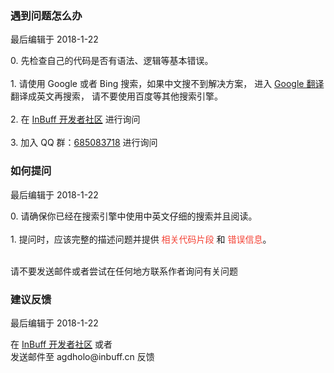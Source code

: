 <div class="container-fluid">
    <div class="card card-cascade my-5 hoverable">
        <div class="view gradient-card-header indigo">
            <h3 class="h3-responsive">遇到问题怎么办</h3>
            <p>最后编辑于 2018-1-22</p>
        </div>
        <div class="card-body">
            <p class="card-text">
                <span class="h4-responsive">
                    0. 先检查自己的代码是否有语法、逻辑等基本错误。
                    <br><br>
                    1. 请使用 Google 或者 Bing 搜索，如果中文搜不到解决方案，
                    进入 <a href="https://translate.google.cn/" target="_black" rel="noopener noreferrer">Google 翻译</a> 翻译成英文再搜索，
                    请不要使用百度等其他搜索引擎。
                    <br><br>
                    2. 在 <a href="https://dev.inbuff.cn/forums" target="_black" rel="noopener noreferrer">InBuff 开发者社区</a> 进行询问
                    <br><br>
                    3. 加入 QQ 群：<a href="https://shang.qq.com/wpa/qunwpa?idkey=dec8e7ee2f7c5cef3acc975f66379b3751e29df5dc3d15537fb14f2265028387" target="_black" rel="noopener noreferrer">685083718</a> 进行询问
                </span>
            </p>
        </div>
    </div>
    <div class="card card-cascade my-5 hoverable">
        <div class="view gradient-card-header indigo">
            <h3 class="h3-responsive">如何提问</h3>
            <p>最后编辑于 2018-1-22</p>
        </div>
        <div class="card-body">
            <p class="card-text">
                <span class="h4-responsive">
                    0. 请确保你已经在搜索引擎中使用中英文仔细的搜索并且阅读。
                    <br><br>
                    1. 提问时，应该完整的描述问题并提供 <span style="color:#f44336">相关代码片段</span> 和 <span style="color:#f44336">错误信息</span>。
                    <br><br>
                </span>
            </p>
            <div class="card info-color text-center z-depth-2">
                <div class="card-body">
                    <p class="white-text mb-0">
                        请不要发送邮件或者尝试在任何地方联系作者询问有关问题
                    </p>
                </div>
            </div>
        </div>
    </div>
    <div class="card card-cascade my-5 hoverable">
        <div class="view gradient-card-header indigo">
            <h3 class="h3-responsive">建议反馈</h3>
            <p>最后编辑于 2018-1-22</p>
        </div>
        <div class="card-body">
            <p class="card-text">
                <span class="h4-responsive">
                在 <a href="https://dev.inbuff.cn/forums" target="_black" rel="noopener noreferrer">InBuff 开发者社区</a> 或者
                <br>
                发送邮件至 agdholo@inbuff.cn 反馈
                </span>
            </p>
        </div>
    </div>
</div>

